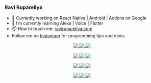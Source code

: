 ### Ravi Rupareliya

- 🔭 Currently working on React Native | Android | Actions on Google
- 🌱 I’m currently learning Alexa | Voice | Flutter
- 📫 How to reach me: [ravirupareliya.com](https://ravirupareliya.com)
- Follow me on [Instagram](https://www.instagram.com/ravi.rupareliya/) for programming tips and news.

<a href="https://www.instagram.com/ravi.rupareliya/" target="_blank">
<!-- insta-feed:START-->
<p align="center">
<img align="center" src=https://scontent-atl3-1.cdninstagram.com/v/t51.2885-15/e35/s150x150/118358282_793232521422249_4194198869826492121_n.jpg?_nc_ht=scontent-atl3-1.cdninstagram.com&_nc_cat=109&_nc_ohc=rb69KuJWfYkAX_ITFMW&oh=7b99c6d587eb6008595214f1d7043074&oe=5F74F03C />
<img align="center" src=https://scontent-atl3-1.cdninstagram.com/v/t51.2885-15/e35/s150x150/118083536_653646245259286_4437462516989252087_n.jpg?_nc_ht=scontent-atl3-1.cdninstagram.com&_nc_cat=110&_nc_ohc=KxpbNrRbGK4AX9dKQH6&oh=6791b44d3bcb1725c4ff333b485d4dc3&oe=5F755FDC />
<img align="center" src=https://scontent-atl3-1.cdninstagram.com/v/t51.2885-15/e35/s150x150/118175330_604822603490734_6882222491011634628_n.jpg?_nc_ht=scontent-atl3-1.cdninstagram.com&_nc_cat=110&_nc_ohc=JjqgqLkpBToAX9Wvkzg&oh=4d3c6879002962ed9c6a819de6c62266&oe=5F7394F7 />
</p>
<p align="center">
<img align="center" src=https://scontent-atl3-1.cdninstagram.com/v/t51.2885-15/e35/s150x150/117801930_118850686597100_8281062695853943386_n.jpg?_nc_ht=scontent-atl3-1.cdninstagram.com&_nc_cat=108&_nc_ohc=zTWp3GqGHKkAX9EhFdM&oh=9abbe7153681440f8a9ea6ad8a585401&oe=5F7406C0 />
<img align="center" src=https://scontent-atl3-1.cdninstagram.com/v/t51.2885-15/e35/s150x150/117867292_2771207523148452_3241414180657952736_n.jpg?_nc_ht=scontent-atl3-1.cdninstagram.com&_nc_cat=100&_nc_ohc=4EYWUzEbd64AX_AroSH&oh=fd2299b4f2d06f0ff8b7c9cfba9393e8&oe=5F739F21 />
<img align="center" src=https://scontent-atl3-1.cdninstagram.com/v/t51.2885-15/e35/s150x150/117931678_793632161399712_7562658963115355616_n.jpg?_nc_ht=scontent-atl3-1.cdninstagram.com&_nc_cat=100&_nc_ohc=gGchE_dZXS4AX95E26g&oh=f01a2a81ccbf686c86a18df5125d80db&oe=5F759EB7 />
</p>
<p align="center">
<img align="center" src=https://scontent-atl3-1.cdninstagram.com/v/t51.2885-15/e35/s150x150/117747115_220949032661980_1081920512424702093_n.jpg?_nc_ht=scontent-atl3-1.cdninstagram.com&_nc_cat=104&_nc_ohc=fuhFIXrGz9MAX_fuhrA&oh=d8e67a6210c769cd90b2d68d4f93189e&oe=5F731696 />
<img align="center" src=https://scontent-atl3-1.cdninstagram.com/v/t51.2885-15/e35/s150x150/117564950_167171931547080_7523565149947571776_n.jpg?_nc_ht=scontent-atl3-1.cdninstagram.com&_nc_cat=100&_nc_ohc=uWEJEo-5acoAX9GKqxr&oh=e9a151a87a4dc1bdd9e099624983f7d7&oe=5F7246DD />
<img align="center" src=https://scontent-atl3-1.cdninstagram.com/v/t51.2885-15/e35/s150x150/117307859_603477283647910_4747232603067507655_n.jpg?_nc_ht=scontent-atl3-1.cdninstagram.com&_nc_cat=110&_nc_ohc=saNap0QgK_AAX9QsOGt&oh=5d3971e38a352403e5d4c252fb8bbe01&oe=5F754A04 />
</p>
<p align="center">
<img align="center" src=https://scontent-atl3-1.cdninstagram.com/v/t51.2885-15/e35/s150x150/117288606_1432624290459842_4050672627473038302_n.jpg?_nc_ht=scontent-atl3-1.cdninstagram.com&_nc_cat=102&_nc_ohc=GKoDaO-Gp3gAX-Iv7OR&oh=8229e5c4af82b299cdb6fbbfb55ec19c&oe=5F754E8F />
<img align="center" src=https://scontent-atl3-1.cdninstagram.com/v/t51.2885-15/e35/s150x150/117309611_594067937926129_8782024436396678820_n.jpg?_nc_ht=scontent-atl3-1.cdninstagram.com&_nc_cat=101&_nc_ohc=L3_AG0gDFn0AX8J5fXx&oh=6059cb5d2432611c686c5ce9c56086c3&oe=5F74473F />
<img align="center" src=https://scontent-atl3-1.cdninstagram.com/v/t51.2885-15/e35/s150x150/117127743_658078131727257_4070559447880632257_n.jpg?_nc_ht=scontent-atl3-1.cdninstagram.com&_nc_cat=109&_nc_ohc=LyYFzXnfVm8AX_UFA6k&oh=72a423c144a847ed23924a9728ac7c8f&oe=5F737C51 />
</p>

<!-- insta-feed:END-->
</a>
